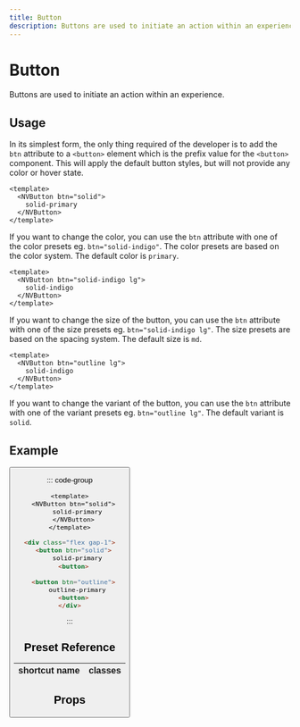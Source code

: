 ```yaml
---
title: Button
description: Buttons are used to initiate an action within an experience.
---
```


<script setup>
import Button from '../components/Button.vue'
</script>

# Button

Buttons are used to initiate an action within an experience.

## Usage

In its simplest form, the only thing required of the developer is to add the `btn` attribute to a `<button>` element which is the prefix value for the `<button>` component. This will apply the default button styles, but will not provide any color or hover state.

```vue
<template>
  <NVButton btn="solid">
    solid-primary
  </NVButton>
</template>
```

If you want to change the color, you can use the `btn` attribute with one of the color presets eg. `btn="solid-indigo"`. The color presets are based on the color system. The default color is `primary`.

```vue
<template>
  <NVButton btn="solid-indigo lg">
    solid-indigo
  </NVButton>
</template>
```

If you want to change the size of the button, you can use the `btn` attribute with one of the size presets eg. `btn="solid-indigo lg"`. The size presets are based on the spacing system. The default size is `md`.

```vue
<template>
  <NVButton btn="outline lg">
    solid-indigo
  </NVButton>
</template>
```

If you want to change the variant of the button, you can use the `btn` attribute with one of the variant presets eg. `btn="outline lg"`. The default variant is `solid`.


## Example

<Button/>

::: code-group

```vue [Component]
<template>
  <NVButton btn="solid">
    solid-primary
  </NVButton>
</template>
```

```html [HTML]
<div class="flex gap-1">
  <button btn="solid">
    solid-primary
  <button>

  <button btn="outline">
    outline-primary
  <button>
</div>
```

:::

## Preset Reference

| shortcut name | classes                                                                |
| ------------- | ---------------------------------------------------------------------- |

## Props
